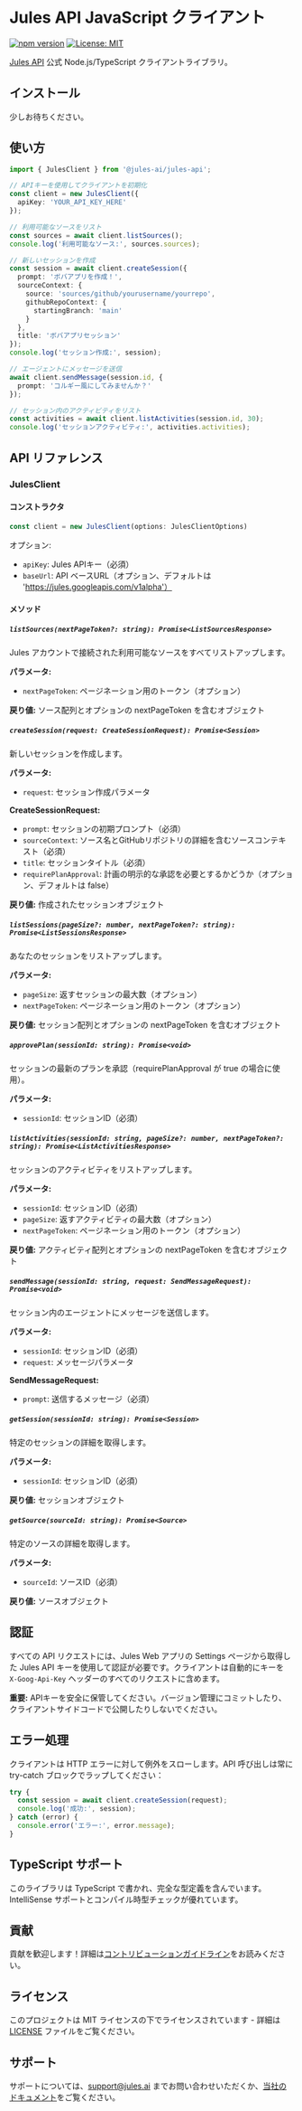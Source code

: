 # Jules API JavaScript クライアント

[![npm version](https://badge.fury.io/js/%40jules-ai%2Fjules-api.svg)](https://badge.fury.io/js/%40jules-ai%2Fjules-api)
[![License: MIT](https://img.shields.io/badge/License-MIT-yellow.svg)](https://opensource.org/licenses/MIT)

[Jules API](https://developers.google.com/jules/api) 公式 Node.js/TypeScript クライアントライブラリ。

## インストール

少しお待ちください。

## 使い方

```typescript
import { JulesClient } from '@jules-ai/jules-api';

// APIキーを使用してクライアントを初期化
const client = new JulesClient({
  apiKey: 'YOUR_API_KEY_HERE'
});

// 利用可能なソースをリスト
const sources = await client.listSources();
console.log('利用可能なソース:', sources.sources);

// 新しいセッションを作成
const session = await client.createSession({
  prompt: 'ボバアプリを作成！',
  sourceContext: {
    source: 'sources/github/yourusername/yourrepo',
    githubRepoContext: {
      startingBranch: 'main'
    }
  },
  title: 'ボバアプリセッション'
});
console.log('セッション作成:', session);

// エージェントにメッセージを送信
await client.sendMessage(session.id, {
  prompt: 'コルギー風にしてみませんか？'
});

// セッション内のアクティビティをリスト
const activities = await client.listActivities(session.id, 30);
console.log('セッションアクティビティ:', activities.activities);
```

## API リファレンス

### JulesClient

#### コンストラクタ

```typescript
const client = new JulesClient(options: JulesClientOptions)
```

オプション:
- `apiKey`: Jules APIキー（必須）
- `baseUrl`: API ベースURL（オプション、デフォルトは 'https://jules.googleapis.com/v1alpha'）

#### メソッド

##### `listSources(nextPageToken?: string): Promise<ListSourcesResponse>`

Jules アカウントで接続された利用可能なソースをすべてリストアップします。

**パラメータ:**
- `nextPageToken`: ページネーション用のトークン（オプション）

**戻り値:** ソース配列とオプションの nextPageToken を含むオブジェクト

##### `createSession(request: CreateSessionRequest): Promise<Session>`

新しいセッションを作成します。

**パラメータ:**
- `request`: セッション作成パラメータ

**CreateSessionRequest:**
- `prompt`: セッションの初期プロンプト（必須）
- `sourceContext`: ソース名とGitHubリポジトリの詳細を含むソースコンテキスト（必須）
- `title`: セッションタイトル（必須）
- `requirePlanApproval`: 計画の明示的な承認を必要とするかどうか（オプション、デフォルトは false）

**戻り値:** 作成されたセッションオブジェクト

##### `listSessions(pageSize?: number, nextPageToken?: string): Promise<ListSessionsResponse>`

あなたのセッションをリストアップします。

**パラメータ:**
- `pageSize`: 返すセッションの最大数（オプション）
- `nextPageToken`: ページネーション用のトークン（オプション）

**戻り値:** セッション配列とオプションの nextPageToken を含むオブジェクト

##### `approvePlan(sessionId: string): Promise<void>`

セッションの最新のプランを承認（requirePlanApproval が true の場合に使用）。

**パラメータ:**
- `sessionId`: セッションID（必須）

##### `listActivities(sessionId: string, pageSize?: number, nextPageToken?: string): Promise<ListActivitiesResponse>`

セッションのアクティビティをリストアップします。

**パラメータ:**
- `sessionId`: セッションID（必須）
- `pageSize`: 返すアクティビティの最大数（オプション）
- `nextPageToken`: ページネーション用のトークン（オプション）

**戻り値:** アクティビティ配列とオプションの nextPageToken を含むオブジェクト

##### `sendMessage(sessionId: string, request: SendMessageRequest): Promise<void>`

セッション内のエージェントにメッセージを送信します。

**パラメータ:**
- `sessionId`: セッションID（必須）
- `request`: メッセージパラメータ

**SendMessageRequest:**
- `prompt`: 送信するメッセージ（必須）

##### `getSession(sessionId: string): Promise<Session>`

特定のセッションの詳細を取得します。

**パラメータ:**
- `sessionId`: セッションID（必須）

**戻り値:** セッションオブジェクト

##### `getSource(sourceId: string): Promise<Source>`

特定のソースの詳細を取得します。

**パラメータ:**
- `sourceId`: ソースID（必須）

**戻り値:** ソースオブジェクト

## 認証

すべての API リクエストには、Jules Web アプリの Settings ページから取得した Jules API キーを使用して認証が必要です。クライアントは自動的にキーを `X-Goog-Api-Key` ヘッダーのすべてのリクエストに含めます。

**重要:** APIキーを安全に保管してください。バージョン管理にコミットしたり、クライアントサイドコードで公開したりしないでください。

## エラー処理

クライアントは HTTP エラーに対して例外をスローします。API 呼び出しは常に try-catch ブロックでラップしてください：

```typescript
try {
  const session = await client.createSession(request);
  console.log('成功:', session);
} catch (error) {
  console.error('エラー:', error.message);
}
```

## TypeScript サポート

このライブラリは TypeScript で書かれ、完全な型定義を含んでいます。IntelliSense サポートとコンパイル時型チェックが優れています。

## 貢献

貢献を歓迎します！詳細は[コントリビューションガイドライン](../CONTRIBUTING.md)をお読みください。

## ライセンス

このプロジェクトは MIT ライセンスの下でライセンスされています - 詳細は[LICENSE](../LICENSE) ファイルをご覧ください。

## サポート

サポートについては、[support@jules.ai](mailto:support@jules.ai) までお問い合わせいただくか、[当社のドキュメント](https://developers.google.com/jules/api)をご覧ください。
